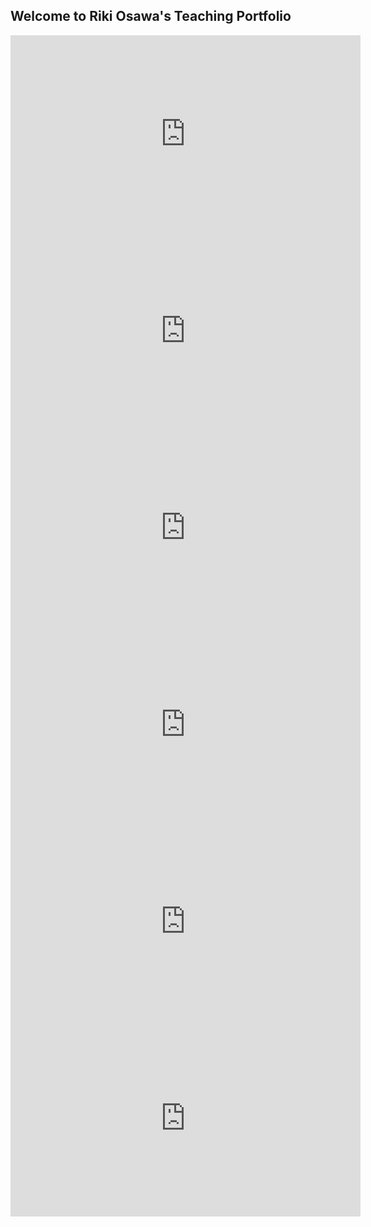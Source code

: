 ## Welcome to Riki Osawa's Teaching Portfolio

<iframe width="560" height="315" src="https://www.youtube.com/embed/5DkzC3R9W1Y" frameborder="0" allow="autoplay; encrypted-media" allowfullscreen></iframe>

<iframe width="560" height="315" src="https://www.youtube.com/embed/ihk9QdNIAsA" frameborder="0" allow="autoplay; encrypted-media" allowfullscreen></iframe>

<iframe width="560" height="315" src="https://www.youtube.com/embed/Ee4rII23ikQ" frameborder="0" allow="autoplay; encrypted-media" allowfullscreen></iframe>

<iframe width="560" height="315" src="https://www.youtube.com/embed/4whvQZOMRAg" frameborder="0" allow="autoplay; encrypted-media" allowfullscreen></iframe>

<iframe width="560" height="315" src="https://www.youtube.com/embed/bGapUGmXUZw" frameborder="0" allow="autoplay; encrypted-media" allowfullscreen></iframe>

<iframe width="560" height="315" src="https://www.youtube.com/embed/hwERgNRb-kk" frameborder="0" allow="autoplay; encrypted-media" allowfullscreen></iframe>
